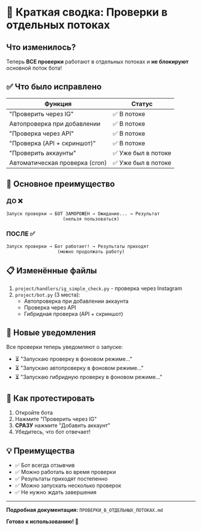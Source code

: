 # 🚀 Краткая сводка: Проверки в отдельных потоках

## Что изменилось?

Теперь **ВСЕ проверки** работают в отдельных потоках и **не блокируют** основной поток бота!

## ✅ Что было исправлено

| Функция | Статус |
|---------|--------|
| "Проверить через IG" | ✅ В потоке |
| Автопроверка при добавлении | ✅ В потоке |
| "Проверка через API" | ✅ В потоке |
| "Проверка (API + скриншот)" | ✅ В потоке |
| "Проверить аккаунты" | ✅ Уже был в потоке |
| Автоматическая проверка (cron) | ✅ Уже был в потоке |

## 🎯 Основное преимущество

### ДО ❌
```
Запуск проверки → БОТ ЗАМОРОЖЕН → Ожидание... → Результат
                     (нельзя пользоваться)
```

### ПОСЛЕ ✅
```
Запуск проверки → Бот работает! → Результаты приходят
                   (можно продолжать работу)
```

## 📋 Изменённые файлы

1. `project/handlers/ig_simple_check.py` - проверка через Instagram
2. `project/bot.py` (3 места):
   - Автопроверка при добавлении аккаунта
   - Проверка через API
   - Гибридная проверка (API + скриншот)

## 🎁 Новые уведомления

Все проверки теперь уведомляют о запуске:
- ⏳ "Запускаю проверку в фоновом режиме..."
- ⏳ "Запускаю автопроверку в фоновом режиме..."
- ⏳ "Запускаю гибридную проверку в фоновом режиме..."

## 🧪 Как протестировать

1. Откройте бота
2. Нажмите "Проверить через IG"
3. **СРАЗУ** нажмите "Добавить аккаунт"
4. Убедитесь, что бот отвечает!

## 💡 Преимущества

- ✅ Бот всегда отзывчив
- ✅ Можно работать во время проверки
- ✅ Результаты приходят постепенно
- ✅ Можно запускать несколько проверок
- ✅ Не нужно ждать завершения

---

**Подробная документация:** `ПРОВЕРКИ_В_ОТДЕЛЬНЫХ_ПОТОКАХ.md`

**Готово к использованию! 🎉**

